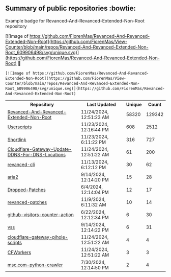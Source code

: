 ## Summary of public repositories :bowtie:
Example badge for Revanced-And-Revanced-Extended-Non-Root repository

[![Image of https://github.com/FiorenMas/Revanced-And-Revanced-Extended-Non-Root](https://github.com/FiorenMas/View-Counter/blob/main/repos/Revanced-And-Revanced-Extended-Non-Root_609906498/svg/unique.svg)](https://github.com/FiorenMas/Revanced-And-Revanced-Extended-Non-Root) :clap:

```
[![Image of https://github.com/FiorenMas/Revanced-And-Revanced-Extended-Non-Root](https://github.com/FiorenMas/View-Counter/blob/main/repos/Revanced-And-Revanced-Extended-Non-Root_609906498/svg/unique.svg)](https://github.com/FiorenMas/Revanced-And-Revanced-Extended-Non-Root)
```
<table>
	<tr>
		<th>
			Repository
		</th>
		<th>
			Last Updated
		</th>
		<th>
			Unique
		</th>
		<th>
			Count
		</th>
	</tr>
	<tr>
		<td>
			<a href="https://github.com/FiorenMas/Revanced-And-Revanced-Extended-Non-Root">
				Revanced-And-Revanced-Extended-Non-Root
			</a>
		</td>
		<td>
			11/24/2024, 12:51:23 AM
		</td>
		<td>
			58320
		</td>
		<td>
			129342
		</td>
	</tr>
	<tr>
		<td>
			<a href="https://github.com/FiorenMas/Userscripts">
				Userscripts
			</a>
		</td>
		<td>
			11/23/2024, 12:16:44 PM
		</td>
		<td>
			608
		</td>
		<td>
			2512
		</td>
	</tr>
	<tr>
		<td>
			<a href="https://github.com/FiorenMas/Shortlink">
				Shortlink
			</a>
		</td>
		<td>
			11/23/2024, 6:11:22 PM
		</td>
		<td>
			316
		</td>
		<td>
			727
		</td>
	</tr>
	<tr>
		<td>
			<a href="https://github.com/FiorenMas/Cloudflare-Gateway-Update-DDNS-For-DNS-Locations">
				Cloudflare-Gateway-Update-DDNS-For-DNS-Locations
			</a>
		</td>
		<td>
			11/24/2024, 12:51:22 AM
		</td>
		<td>
			61
		</td>
		<td>
			200
		</td>
	</tr>
	<tr>
		<td>
			<a href="https://github.com/FiorenMas/revanced-cli">
				revanced-cli
			</a>
		</td>
		<td>
			11/13/2024, 6:12:12 PM
		</td>
		<td>
			30
		</td>
		<td>
			62
		</td>
	</tr>
	<tr>
		<td>
			<a href="https://github.com/FiorenMas/aria2">
				aria2
			</a>
		</td>
		<td>
			9/14/2024, 12:14:20 PM
		</td>
		<td>
			15
		</td>
		<td>
			28
		</td>
	</tr>
	<tr>
		<td>
			<a href="https://github.com/FiorenMas/Dropped-Patches">
				Dropped-Patches
			</a>
		</td>
		<td>
			6/4/2024, 12:14:04 PM
		</td>
		<td>
			12
		</td>
		<td>
			17
		</td>
	</tr>
	<tr>
		<td>
			<a href="https://github.com/FiorenMas/revanced-patches">
				revanced-patches
			</a>
		</td>
		<td>
			11/9/2024, 6:11:32 AM
		</td>
		<td>
			10
		</td>
		<td>
			14
		</td>
	</tr>
	<tr>
		<td>
			<a href="https://github.com/FiorenMas/github-visitors-counter-action">
				github-visitors-counter-action
			</a>
		</td>
		<td>
			6/22/2024, 12:12:34 PM
		</td>
		<td>
			6
		</td>
		<td>
			30
		</td>
	</tr>
	<tr>
		<td>
			<a href="https://github.com/FiorenMas/vss">
				vss
			</a>
		</td>
		<td>
			9/14/2024, 12:14:22 PM
		</td>
		<td>
			6
		</td>
		<td>
			31
		</td>
	</tr>
	<tr>
		<td>
			<a href="https://github.com/FiorenMas/cloudflare-gateway-pihole-scripts">
				cloudflare-gateway-pihole-scripts
			</a>
		</td>
		<td>
			11/24/2024, 12:51:22 AM
		</td>
		<td>
			4
		</td>
		<td>
			4
		</td>
	</tr>
	<tr>
		<td>
			<a href="https://github.com/FiorenMas/CFWorkers">
				CFWorkers
			</a>
		</td>
		<td>
			11/24/2024, 12:51:22 AM
		</td>
		<td>
			3
		</td>
		<td>
			3
		</td>
	</tr>
	<tr>
		<td>
			<a href="https://github.com/FiorenMas/msc.com-python-crawler">
				msc.com-python-crawler
			</a>
		</td>
		<td>
			7/30/2024, 12:14:50 PM
		</td>
		<td>
			2
		</td>
		<td>
			4
		</td>
	</tr>
</table>

